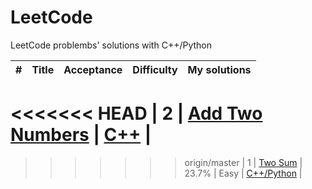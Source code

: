 # LeetCode
LeetCode problembs' solutions with C++/Python
 	
| # | Title | Acceptance | Difficulty | My solutions |
|---|-------|------------|------------|-------------|
<<<<<<< HEAD
| 2 | [Add Two Numbers](https://leetcode.com/problems/add-two-numbers/) | [C++]() |
=======
>>>>>>> origin/master
| 1 | [Two Sum](https://leetcode.com/problems/two-sum/) | 23.7%  | Easy | [C++/Python](https://github.com/flyi/LeetCode/blob/master/Algorithms/1.Two%20Sum.md) |
